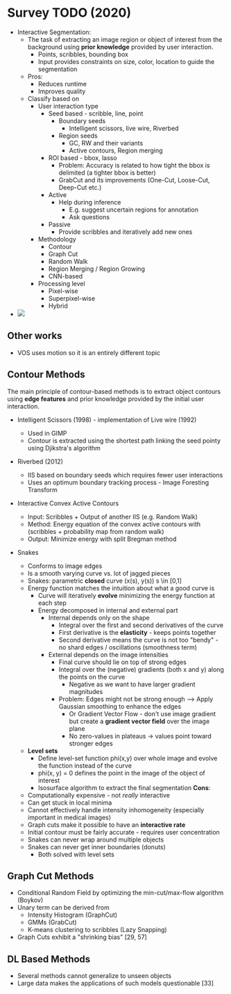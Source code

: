 # Survey TODO  (2020)

-	Interactive Segmentation: 
	-	The task of extracting an image region or object of interest from the background using **prior knowledge** provided by user interaction.
		-	Points, scribbles, bounding box
		-	Input provides constraints on size, color, location to guide the segmentation
	-	Pros:
		-	Reduces runtime
		-	Improves quality
	-	Classify based on
		-	User interaction type
			-	Seed based - scribble, line, point
				-	Boundary seeds
					-	Intelligent scissors, live wire, Riverbed
				-	Region seeds
					-	GC, RW and their variants
					-	Active contours, Region merging
			-	ROI based - bbox, lasso
				-	Problem: Accuracy is related to how tight the bbox is delimited (a tighter bbox is better)
				-	GrabCut and its improvements (One-Cut, Loose-Cut, Deep-Cut etc.)
			-	Active
				-	Help during inference
					-	E.g. suggest uncertain regions for annotation
					-	Ask questions
			-	Passive
				-	Provide scribbles and iteratively add new ones
		-	Methodology
			-	Contour
			-	Graph Cut
			-	Random Walk
			-	Region Merging / Region Growing
			-	CNN-based
		-	Processing level
			-	Pixel-wise
			-	Superpixel-wise
			-	Hybrid
-	![](../../images/user-inputs.png)

## Other works
-	VOS uses motion so it is an entirely different topic




## Contour Methods
The main principle of contour-based methods is to
extract object contours using **edge features** and prior
knowledge provided by the initial user interaction.
-	Intelligent Scissors (1998) - implementation of Live wire (1992)
	-	Used in GIMP
	-	Contour is extracted using the shortest path linking the seed pointy using Djikstra's algorithm
-	Riverbed (2012)
	-	IIS based on boundary seeds which requires fewer user interactions 
	-	Uses an optimum boundary tracking process - Image Foresting Transform

-	Interactive Convex Active Contours
	-	Input: Scribbles + Output of another IIS (e.g. Random Walk)
	-	Method: Energy equation of the convex active contours with (scribbles + probability map from random walk)
	-	Output: Minimize energy with split Bregman method
-	Snakes
	-	Conforms to image edges
	-	Is a smooth varying curve vs. lot of jagged pieces
	-	Snakes: parametric **closed** curve (x(s), y(s)) s \in [0,1]
	-	Energy function matches the intuition about what a good curve is
		-	Curve will iteratively **evolve** minimizing the energy function at each step
		-	Energy decomposed in internal and external part 
			-	Internal depends only on the shape
				-	Integral over the first and second derivatives of the curve
				-	First derivative is the **elasticity** - keeps points together
				-	Second derivative means the curve is not too "bendy" - no shard edges / oscillations (smoothness term)
			-	External depends on the image intensities
				-	Final curve should lie on top of strong edges
				-	Integral over the (negative) gradients (both x and y) along the points on the curve
					-	Negative as we want to have larger gradient magnitudes 
				-	Problem: Edges might not be strong enough --> Apply Gaussian smoothing to enhance the edges 	
					-	Or Gradient Vector Flow - don't use image gradient but create a **gradient vector field** over the image plane
					-	No zero-values in plateaus -> values point toward stronger edges 
	-	**Level sets**
		-	Define level-set function phi(x,y) over whole image and evolve the function instead of the curve
		-	phi(x, y) = 0 defines the point in the image of the object of interest
		-	Isosurface algorithm to extract the final segmentation
**Cons**:
	-	Computationally expensive - not *really* interactive
	-	Can get stuck in local minima
	-	Cannot effectively handle intensity inhomogeneity (especially important in medical images)
	-	Graph cuts make it possible to have an **interactive rate**
	-	Initial contour must be fairly accurate - requires user concentration
	-	Snakes can never wrap around multiple objects
	-	Snakes can never get inner boundaries (donuts)
		-	Both solved with level sets
## Graph Cut Methods
-	Conditional Random Field by optimizing the min-cut/max-flow algorithm (Boykov)
-	Unary term can be derived from
	-	Intensity Histogram (GraphCut)
	-	GMMs (GrabCut)
	-	K-means clustering to scribbles (Lazy Snapping)
-	Graph Cuts exhibit a "shrinking bias" [29, 57]


## DL Based Methods
-	Several methods cannot generalize to unseen objects
-	Large data makes the applications of such models questionable [33]







